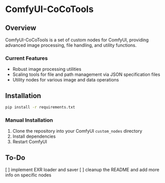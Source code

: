 # ComfyUI-CoCoTools

## Overview
ComfyUI-CoCoTools is a set of custom nodes for ComfyUI, providing advanced image processing, file handling, and utility functions.


### Current Features
- Robust image processing utilities
- Scaling tools for file and path management via JSON specification files
- Utility nodes for various image and data operations


## Installation
```bash
pip install -r requirements.txt
```

### Manual Installation
1. Clone the repository into your ComfyUI `custom_nodes` directory
2. Install dependencies
3. Restart ComfyUI

## To-Do
[ ] implement EXR loader and saver
[ ] cleanup the README and add more info on specific nodes